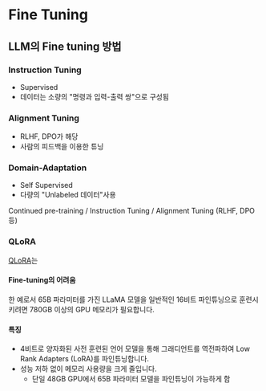 # Fine Tuning

## LLM의 Fine tuning 방법

### Instruction Tuning
- Supervised
- 데이터는 소량의 "명령과 입력-출력 쌍"으로 구성됨

### Alignment Tuning
- RLHF, DPO가 해당
- 사람의 피드백을 이용한 튜닝

### Domain-Adaptation
- Self Supervised
- 다량의 "Unlabeled 데이터"사용



Continued pre-training / Instruction Tuning / Alignment Tuning (RLHF, DPO 등)

### QLoRA

[QLoRA](https://github.com/daekeun-ml/genai-ko-LLM/tree/main/fine-tuning)는 
#### Fine-tuning의 어려움

한 예로서 65B 파라미터를 가진 LLaMA 모델을 일반적인 16비트 파인튜닝으로 훈련시키려면 780GB 이상의 GPU 메모리가 필요합니다.

#### 특징

- 4비트로 양자화된 사전 훈련된 언어 모델을 통해 그래디언트를 역전파하여 Low Rank Adapters (LoRA)를 파인튜닝합니다.
- 성능 저하 없이 메모리 사용량을 크게 줄입니다.
  - 단일 48GB GPU에서 65B 파라미터 모델을 파인튜닝이 가능하게 함



